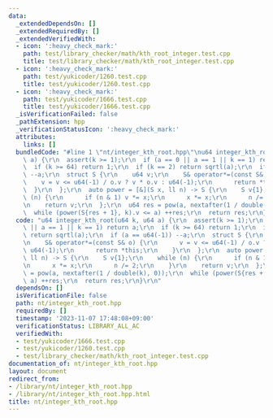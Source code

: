 ```yaml
---
data:
  _extendedDependsOn: []
  _extendedRequiredBy: []
  _extendedVerifiedWith:
  - icon: ':heavy_check_mark:'
    path: test/library_checker/math/kth_root_integer.test.cpp
    title: test/library_checker/math/kth_root_integer.test.cpp
  - icon: ':heavy_check_mark:'
    path: test/yukicoder/1260.test.cpp
    title: test/yukicoder/1260.test.cpp
  - icon: ':heavy_check_mark:'
    path: test/yukicoder/1666.test.cpp
    title: test/yukicoder/1666.test.cpp
  _isVerificationFailed: false
  _pathExtension: hpp
  _verificationStatusIcon: ':heavy_check_mark:'
  attributes:
    links: []
  bundledCode: "#line 1 \"nt/integer_kth_root.hpp\"\nu64 integer_kth_root(u64 k, u64\
    \ a) {\r\n  assert(k >= 1);\r\n  if (a == 0 || a == 1 || k == 1) return a;\r\n\
    \  if (k >= 64) return 1;\r\n  if (k == 2) return sqrtl(a);\r\n  if (a == u64(-1))\
    \ --a;\r\n  struct S {\r\n    u64 v;\r\n    S& operator*=(const S& o) {\r\n  \
    \    v = v <= u64(-1) / o.v ? v * o.v : u64(-1);\r\n      return *this;\r\n  \
    \  }\r\n  };\r\n  auto power = [&](S x, ll n) -> S {\r\n    S v{1};\r\n    while\
    \ (n) {\r\n      if (n & 1) v *= x;\r\n      x *= x;\r\n      n /= 2;\r\n    }\r\
    \n    return v;\r\n  };\r\n  u64 res = pow(a, nextafter(1 / double(k), 0));\r\n\
    \  while (power(S{res + 1}, k).v <= a) ++res;\r\n  return res;\r\n}\r\n"
  code: "u64 integer_kth_root(u64 k, u64 a) {\r\n  assert(k >= 1);\r\n  if (a == 0\
    \ || a == 1 || k == 1) return a;\r\n  if (k >= 64) return 1;\r\n  if (k == 2)\
    \ return sqrtl(a);\r\n  if (a == u64(-1)) --a;\r\n  struct S {\r\n    u64 v;\r\
    \n    S& operator*=(const S& o) {\r\n      v = v <= u64(-1) / o.v ? v * o.v :\
    \ u64(-1);\r\n      return *this;\r\n    }\r\n  };\r\n  auto power = [&](S x,\
    \ ll n) -> S {\r\n    S v{1};\r\n    while (n) {\r\n      if (n & 1) v *= x;\r\
    \n      x *= x;\r\n      n /= 2;\r\n    }\r\n    return v;\r\n  };\r\n  u64 res\
    \ = pow(a, nextafter(1 / double(k), 0));\r\n  while (power(S{res + 1}, k).v <=\
    \ a) ++res;\r\n  return res;\r\n}\r\n"
  dependsOn: []
  isVerificationFile: false
  path: nt/integer_kth_root.hpp
  requiredBy: []
  timestamp: '2023-11-07 17:48:08+09:00'
  verificationStatus: LIBRARY_ALL_AC
  verifiedWith:
  - test/yukicoder/1666.test.cpp
  - test/yukicoder/1260.test.cpp
  - test/library_checker/math/kth_root_integer.test.cpp
documentation_of: nt/integer_kth_root.hpp
layout: document
redirect_from:
- /library/nt/integer_kth_root.hpp
- /library/nt/integer_kth_root.hpp.html
title: nt/integer_kth_root.hpp
---
```

